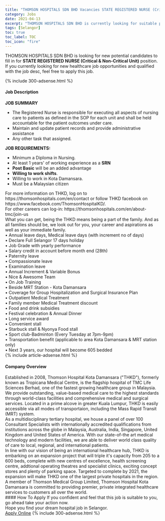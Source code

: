 ```yaml
---
title: "THOMSON HOSPITALS SDN BHD Vacancies STATE REGISTERED NURSE (Critical & Non-Critical Unit)" 
category: Jobs 
date: 2021-04-13 
excerpt: "THOMSON HOSPITALS SDN BHD is currently looking for suitable person to fill in the STATE REGISTERED NURSE (Critical & Non-Critical Unit) which positioned at Selangor" 
tags: [Selangor] 
toc: true 
toc_label: TOC 
toc_icon: "fire" 
--- 
```


<p>THOMSON HOSPITALS SDN BHD is looking for new potential candidates to fill in for <b>STATE REGISTERED NURSE (Critical & Non-Critical Unit)</b> position. If you currently looking for new healthcare job opportunities and qualified with the job desc, feel free to apply this job.
</p>{% include 300-adsense.html %} 
<div><div><h4>Job Description</h4></div><div><div><span><div><div><div><strong>JOB SUMMARY</strong></div><ul><li>The Registered Nurse is responsible for executing all aspects of nursing care to patients as defined in the SOP for each unit and shall be held accountable for the patient outcomes under care.</li><li>Maintain and update patient records and provide administrative assistance</li><li>Any other task that assigned.</li></ul><div><strong>JOB REQUIREMENTS:</strong></div><ul><li>Minimum a Diploma in Nursing.</li><li>At least 1 years' of working experience as a <strong>SRN</strong></li><li><strong>Post Basic</strong> will be an added advantage</li><li><strong>Willing to work shifts</strong>.</li><li>Willing to work in Kota Damansara.</li><li>Must be a Malaysian citizen</li></ul></div><div><div><div>For more information on THKD, log on to https://thomsonhospitals.com/en/contact or follow THKD facebook on https://www.facebook.com/ThomsonHospitalKD/.</div><div>For other careers can log-in: https://thomsonhospitals.com/en/about-tmc/join-us</div><div>What you can get, being the THKD means being a part of the family. And as all families should be, we look out for you, your career and aspirations as well as your immediate family.</div><div>&#8226; Annual leave days, Medical leave days (with increment no of days)<br>&#8226; Declare Full Selangor 17 days holiday<br>&#8226; Job Grade with yearly performance<br>&#8226; Salary credit in account before month end (28th)<br>&#8226; Paternity leave<br>&#8226; Compassionate leave<br>&#8226; Examination leave<br>&#8226; Annual Increment &amp; Variable Bonus<br>&#8226; Nice &amp; Awesome Team<br>&#8226; On Job Training<br>&#8226; Beside MRT Station - Kota Damansara<br>&#8226; Coverage for Group Hospitalization and Surgical Insurance Plan<br>&#8226; Outpatient Medical Treatment<br>&#8226; Family member Medical Treatment discount<br>&#8226; Food and drink subsidies<br>&#8226; Festival celebration &amp; Annual Dinner<br>&#8226; Long service award<br>&#8226; Convenient stall<br>&#8226; Starbuck stall &amp; Nyonya Food stall<br>&#8226; Sport club-Badminton (Every Tuesday at 7pm-9pm)<br>&#8226; Transportation benefit (applicable to area Kota Damansara &amp; MRT station only)</div></div><div>&#8226; Next 3 years, our hospital will become 605 bedded</div></div></div></span></div></div></div> 
{% include article-adsense.html %} 
<div><div><h4>Company Overview</h4></div><div><div><span><div><div>
<div>
		Established in 2008, Thomson Hospital Kota Damansara ("THKD"), formerly known as Tropicana Medical Centre, is the flagship hospital of TMC Life Sciences Berhad, one of the fastest growing healthcare group in Malaysia. We provide outstanding, value-based medical care to the highest standards through world-class facilities and comprehensive medical and surgical services. Located in a prime alcove in greater Kuala Lumpur, THKD is easily accessible via all modes of transportaion, including the Mass Rapid Transit (MRT) system.</div>
<div>
		As a multidisciplinary tertiary hospital, we house a panel of over 100 Consultant Specialists with internationally accredited qualifications from institutions across the globe in Malaysia, Australia, India, Singapore, United Kingdom and United States of America. With our state-of-the art medical technology and modern facilities, we are able to deliver world class quality of care to local, regional, and international patients.</div>
<div>
		In line with our vision of being an international healthcare hub, THKD is embarking on an expansion project that will triple it's capacity from 205 to a 600 beds, complete with new centres of excellence, health screening centre, addtional operating theatres and specialist clinics, exciting concept stores and plenty of parking space. Targeted to complete by 2021, the expansion will make THKD one of the largest private hospitals in the region.</div>
<div>
		A member of Thomson Medical Group Limited, Thomson Hospital Kota Damansara is committed to providing premier, private integrated healthcare services to customers all over the world.</div>
</div></div></span></div></div></div> 
#### How To Apply 
If you confident and feel that this job is suitable to you, go ahead take your action now. <br/> 
Hope you find your dream hospital job in Selangor. <br/> 
<a href="https://www.jobstreet.com.my/en/job/state-registered-nurse-critical-non-critical-unit-4535413?jobId=jobstreet-my-job-4535413" class="btn btn--warning" target="_blank" rel="nofollow noopenner">Apply Online</a> 
{% include 300-adsense.html %} 